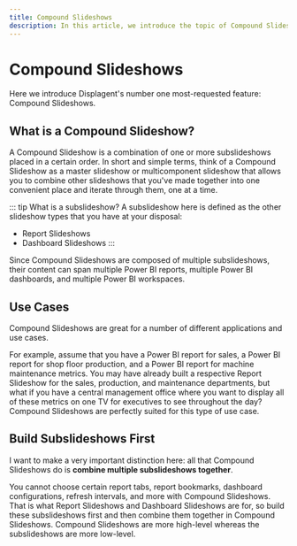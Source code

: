 ```yaml
---
title: Compound Slideshows
description: In this article, we introduce the topic of Compound Slideshows in Displagent. We briefly explain what Compound Slideshows are and explain their versatility for Power BI digital signage.
---
```


# Compound Slideshows

Here we introduce Displagent's number one most-requested feature: Compound Slideshows.

## What is a Compound Slideshow?

A Compound Slideshow is a combination of one or more subslideshows placed in a certain order. In short and simple terms, think of a Compound Slideshow as a master slideshow or multicomponent slideshow that allows you to combine other slideshows that you've made together into one convenient place and iterate through them, one at a time.

::: tip What is a subslideshow?
A subslideshow here is defined as the other slideshow types that you have at your disposal:
* Report Slideshows
* Dashboard Slideshows
:::

Since Compound Slideshows are composed of multiple subslideshows, their content can span multiple Power BI reports, multiple Power BI dashboards, and multiple Power BI workspaces.

## Use Cases

Compound Slideshows are great for a number of different applications and use cases.

For example, assume that you have a Power BI report for sales, a Power BI report for shop floor production, and a Power BI report for machine maintenance metrics. You may have already built a respective Report Slideshow for the sales, production, and maintenance departments, but what if you have a central management office where you want to display all of these metrics on one TV for executives to see throughout the day? Compound Slideshows are perfectly suited for this type of use case.

## Build Subslideshows First

I want to make a very important distinction here: all that Compound Slideshows do is **combine multiple subslideshows together**.

You cannot choose certain report tabs, report bookmarks, dashboard configurations, refresh intervals, and more with Compound Slideshows. That is what Report Slideshows and Dashboard Slideshows are for, so build these subslideshows first and then combine them together in Compound Slideshows. Compound Slideshows are more high-level whereas the subslideshows are more low-level.